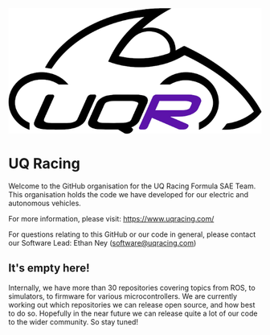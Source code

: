 ![UQRacing Logo](UQR_Logo.png)

# UQ Racing
Welcome to the GitHub organisation for the UQ Racing Formula SAE Team. This organisation holds the code we have developed
for our electric and autonomous vehicles.

For more information, please visit: https://www.uqracing.com/

For questions relating to this GitHub or our code in general, please contact our Software Lead: Ethan Ney (software@uqracing.com)

## It's empty here!
Internally, we have more than 30 repositories covering topics from ROS, to simulators, to firmware for various microcontrollers.
We are currently working out which repositories we can release open source, and how best to do so. Hopefully in the near
future we can release quite a lot of our code to the wider community. So stay tuned!
